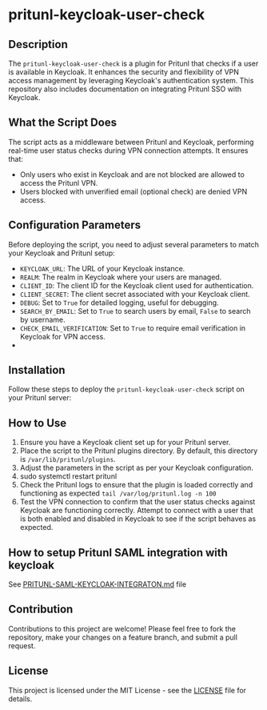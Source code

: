 # pritunl-keycloak-user-check

## Description
The `pritunl-keycloak-user-check` is a plugin for Pritunl that checks if a user is available in Keycloak. It enhances the security and flexibility of VPN access management by leveraging Keycloak's authentication system. This repository also includes documentation on integrating Pritunl SSO with Keycloak.

## What the Script Does
The script acts as a middleware between Pritunl and Keycloak, performing real-time user status checks during VPN connection attempts. It ensures that:
- Only users who exist in Keycloak and are not blocked are allowed to access the Pritunl VPN.
- Users blocked with unverified email (optional check) are denied VPN access.

## Configuration Parameters
Before deploying the script, you need to adjust several parameters to match your Keycloak and Pritunl setup:

- `KEYCLOAK_URL`: The URL of your Keycloak instance.
- `REALM`: The realm in Keycloak where your users are managed.
- `CLIENT_ID`: The client ID for the Keycloak client used for authentication.
- `CLIENT_SECRET`: The client secret associated with your Keycloak client.
- `DEBUG`: Set to `True` for detailed logging, useful for debugging.
- `SEARCH_BY_EMAIL`: Set to `True` to search users by email, `False` to search by username.
- `CHECK_EMAIL_VERIFICATION`: Set to `True` to require email verification in Keycloak for VPN access.
- 
## Installation

Follow these steps to deploy the `pritunl-keycloak-user-check` script on your Pritunl server:

## How to Use
1. Ensure you have a Keycloak client set up for your Pritunl server.
2. Place the script to the Pritunl plugins directory. By default, this directory is `/var/lib/pritunl/plugins`.
3. Adjust the parameters in the script as per your Keycloak configuration.
4. sudo systemctl restart pritunl
5. Check the Pritunl logs to ensure that the plugin is loaded correctly and functioning as expected `tail /var/log/pritunl.log -n 100`
6. Test the VPN connection to confirm that the user status checks against Keycloak are functioning correctly. Attempt to connect with a user that is both enabled and disabled in Keycloak to see if the script behaves as expected.

## How to setup Pritunl SAML integration with keycloak
See [PRITUNL-SAML-KEYCLOAK-INTEGRATON.md](PRITUNL-SAML-KEYCLOAK-INTEGRATON.md) file

## Contribution
Contributions to this project are welcome! Please feel free to fork the repository, make your changes on a feature branch, and submit a pull request.

## License
This project is licensed under the MIT License - see the [LICENSE](LICENSE) file for details.
